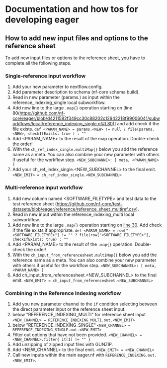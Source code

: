 # Documentation and how tos for developing eager

## How to add new input files and options to the reference sheet

To add new input files or options to the reference sheet, you have to complete all the following steps.

### Single-reference input workflow

1. Add your new parameter to nextflow.config.
2. Add parameter description to schema (nf-core schema build).
3. Read in new parameter (params.<NEW>) as input within the reference_indexing_single local subworkflow.
  1. Add new line to the large `.map{}` operation starting on [line 80(https://github.com/nf-core/eager/blob/d4211582f349cc30c88202c12942218f99006041/subworkflows/local/reference_indexing_single.nf#L80)] and add check if the file exists. `def <PARAM_NAME> = params.<NEW> != null ? file(params.<NEW>, checkIfExists: true ) : ""`
  2. Add <PARAM_NAME> to the result of the map operation. Double-check the order!
  3. With the `ch_ref_index_single.multiMap{}` below you add the reference name as a meta. You can also combine your new parameter with others if useful for the workflow step. `<NEW_SUBCHANNE>: [ meta, <PARAM_NAME> ]`
  4. Add your ch_ref_index_single.<NEW_SUBCHANNEL> to the final emit. `<NEW_EMIT> = ch_ref_index_single.<NEW_SUBCHANNEL>`

### Multi-reference input workflow

1. Add new column named <SOFTWARE_FILETYPE> and test data to the test reference sheet (https://github.com/nf-core/test-datasets/blob/eager/reference/reference_sheet_multiref.csv).
2. Read in new input within the reference_indexing_multi local subworkflow.
  1. Add new line to the large `.map{}` operation starting on [line 30](https://github.com/nf-core/eager/blob/d4211582f349cc30c88202c12942218f99006041/subworkflows/local/reference_indexing_multi.nf#L30). Add check if the file exists if appropriate. `def <PARAM_NAME> = row["<SOFTWARE_FILETYPE>"] != "" ? file(row["<SOFTWARE_FILETYPE>"], checkIfExists: true) : ""`
  2. Add <PARAM_NAME> to the result of the `.map{}` operation. Double-check the order!
  3. With the `ch_input_from_referencesheet.multiMap{}` below you add the reference name as a meta. You can also combine your new parameter with others if useful for the workflow step. `<NEW_SUBCHANNEL>: [ meta, <PARAM_NAME> ]`
  4. Add ch_input_from_referencesheet.<NEW_SUBCHANNEL> to the final emit. `<NEW_EMIT> = ch_input_from_referencesheet.<NEW_SUBCHANNEL>`

### Combining in the Reference Indexing workflow

1. Add you new parameter channel to the `if` condition selecting between the direct parameter input or the reference sheet input.
  1. below "REFERENCE_INDEXING_MULTI" for reference sheet input `<NEW_CHANNEL> = REFERENCE_INDEXING_MULTI.out.<NEW_EMIT>`
  2. below "REFERENCE_INDEXING_SINGLE" `<NEW_CHANNEL> = REFERENCE_INDEXING_SINGLE.out.<NEW_EMIT>`
  3. Filter out options that have not been provided. `<NEW_CHANNEL> = <NEW_CHANNEL>.filter{ it[1] != "" }`
  4. Add unzipping of zipped input files with GUNZIP.
  5. Add <NEW_CHANNEL> to the final emit. `<NEW_EMIT> = <NEW_CHANNEL>`
  6. Call new inputs within the main eager.nf with `REFERENCE_INDEXING.out.<NEW_EMIT>`.
